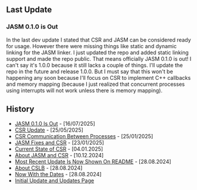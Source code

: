## Last Update

### JASM 0.1.0 is Out

In the last dev update I stated that CSR and JASM can be considered ready for usage.
However there were missing things like static and dynamic linking for the JASM linker.
I just updated the repo and added static linking support and made the repo public. That
means officially JASM 0.1.0 is out! I can't say it's 1.0.0 because it still lacks a couple
of things. I'll update the repo in the future and release 1.0.0. But I must say that this
won't be happening any soon because I'll focus on CSR to implement C++ callbacks and
memory mapping (because I just realized that concurrent processes using interrupts will
not work unless there is memory mapping).

## History

- [JASM 0.1.0 Is Out](https://github.com/ysufender/ysufender/blob/master/updates/JASM_0_1_0_Is_Out.md) - [16/07/2025]
- [CSR Update](https://github.com/ysufender/ysufender/blob/master/updates/CSR_Update.md) - [25/05/2025]
- [CSR Communication Between Processes](https://github.com/ysufender/ysufender/blob/master/updates/CSR_Communication_Between_Processes.md) - [25/01/2025]
- [JASM Fixes and CSR](https://github.com/ysufender/ysufender/blob/master/updates/JASM_Fixes_and_CSR.md) - [23/01/2025]
- [Current State of CSR](https://github.com/ysufender/ysufender/blob/master/updates/Current_State_of_CSR.md) - [04.01.2025]
- [About JASM and CSR](https://github.com/ysufender/ysufender/blob/master/updates/About_JASM_and_CSR.md) - [10.12.2024]
- [Most Recent Update Is Now Shown On README](https://github.com/ysufender/ysufender/blob/master/updates/Most_Recent_Update_Is_Now_Shown_On_README.md) - [28.08.2024]
- [About CSLB](https://github.com/ysufender/ysufender/blob/master/updates/About_CSLB.md) - [28.08.2024]
- [Now With the Dates](https://github.com/ysufender/ysufender/blob/master/updates/Now_With_the_Dates.md) - [28.08.2024]
- [Initial Update and Updates Page](https://github.com/ysufender/ysufender/blob/master/updates/Initial_Update_and_Updates_Page.md)
